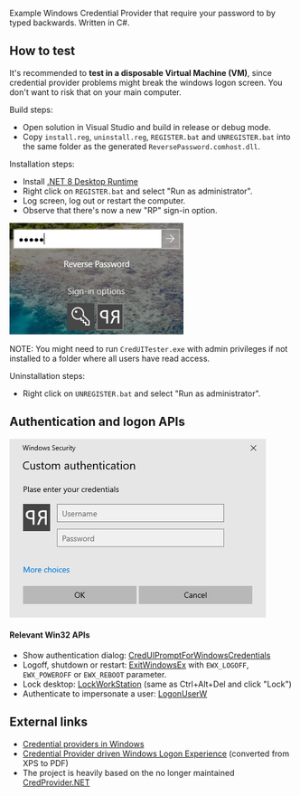 Example Windows Credential Provider that require your password to by typed backwards. Written in C#.

## How to test
It's recommended to **test in a disposable Virtual Machine (VM)**, since credential provider problems might break the windows logon screen. You don't want to risk that on your main computer.

Build steps:
* Open solution in Visual Studio and build in release or debug mode.
* Copy `install.reg`, `uninstall.reg`, `REGISTER.bat` and `UNREGISTER.bat` into the same folder as the generated `ReversePassword.comhost.dll`.

Installation steps:
* Install [.NET 8 Desktop Runtime](https://dotnet.microsoft.com/en-us/download/dotnet)
* Right click on `REGISTER.bat` and select "Run as administrator".
* Log screen, log out or restart the computer.
* Observe that there's now a new "RP" sign-in option.

![screenshot](Screenshot.png)  

NOTE: You might need to run `CredUITester.exe` with admin privileges if not installed to a folder where all users have read access.

Uninstallation steps:
* Right click on `UNREGISTER.bat` and select "Run as administrator".


## Authentication and logon APIs
![CredUIPrompt](CredUIPrompt.png)  

#### Relevant Win32 APIs
* Show authentication dialog: [CredUIPromptForWindowsCredentials](https://learn.microsoft.com/en-us/windows/win32/api/wincred/nf-wincred-creduipromptforwindowscredentialsw)
* Logoff, shutdown or restart:  [ExitWindowsEx](https://learn.microsoft.com/en-us/windows/win32/api/winuser/nf-winuser-exitwindowsex) with `EWX_LOGOFF`, `EWX_POWEROFF` or `EWX_REBOOT` parameter.
* Lock desktop: [LockWorkStation](https://learn.microsoft.com/en-us/windows/win32/api/winuser/nf-winuser-lockworkstation) (same as Ctrl+Alt+Del and click "Lock")
* Authenticate to impersonate a user: [LogonUserW](https://learn.microsoft.com/en-us/windows/win32/api/winbase/nf-winbase-logonuserw)


## External links
* [Credential providers in Windows](https://learn.microsoft.com/en-us/windows/win32/secauthn/credential-providers-in-windows)
* [Credential Provider driven Windows Logon Experience](https://github.com/user-attachments/files/22509252/Credential_Provider_Technical_Reference.pdf) (converted from XPS to PDF)
* The project is heavily based on the no longer maintained [CredProvider.NET](https://github.com/SteveSyfuhs/CredProvider.NET)
